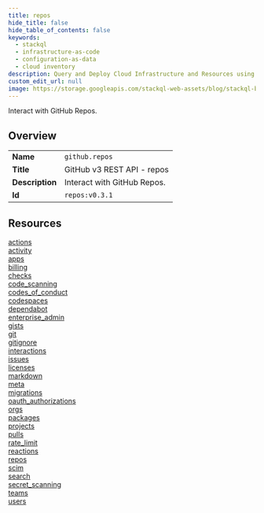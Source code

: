 ```yaml
---
title: repos
hide_title: false
hide_table_of_contents: false
keywords:
  - stackql
  - infrastructure-as-code
  - configuration-as-data
  - cloud inventory
description: Query and Deploy Cloud Infrastructure and Resources using SQL
custom_edit_url: null
image: https://storage.googleapis.com/stackql-web-assets/blog/stackql-blog-post-featured-image.png
---
```

Interact with GitHub Repos.  
    

## Overview
<table><tbody>
<tr><td><b>Name</b></td><td><code>github.repos</code></td></tr>
<tr><td><b>Title</b></td><td>GitHub v3 REST API - repos</td></tr>
<tr><td><b>Description</b></td><td>Interact with GitHub Repos.</td></tr>
<tr><td><b>Id</b></td><td><code>repos:v0.3.1</code></td></tr>
</tbody></table>

## Resources
<div class="row">
<div class="providerDocColumn">
<a href="/docs/providers/github/repos/actions/index.md">actions</a><br />
<a href="/docs/providers/github/repos/activity/index.md">activity</a><br />
<a href="/docs/providers/github/repos/apps/index.md">apps</a><br />
<a href="/docs/providers/github/repos/billing/index.md">billing</a><br />
<a href="/docs/providers/github/repos/checks/index.md">checks</a><br />
<a href="/docs/providers/github/repos/code_scanning/index.md">code_scanning</a><br />
<a href="/docs/providers/github/repos/codes_of_conduct/index.md">codes_of_conduct</a><br />
<a href="/docs/providers/github/repos/codespaces/index.md">codespaces</a><br />
<a href="/docs/providers/github/repos/dependabot/index.md">dependabot</a><br />
<a href="/docs/providers/github/repos/enterprise_admin/index.md">enterprise_admin</a><br />
<a href="/docs/providers/github/repos/gists/index.md">gists</a><br />
<a href="/docs/providers/github/repos/git/index.md">git</a><br />
<a href="/docs/providers/github/repos/gitignore/index.md">gitignore</a><br />
<a href="/docs/providers/github/repos/interactions/index.md">interactions</a><br />
<a href="/docs/providers/github/repos/issues/index.md">issues</a><br />
<a href="/docs/providers/github/repos/licenses/index.md">licenses</a><br />
</div>
<div class="providerDocColumn">
<a href="/docs/providers/github/repos/markdown/index.md">markdown</a><br />
<a href="/docs/providers/github/repos/meta/index.md">meta</a><br />
<a href="/docs/providers/github/repos/migrations/index.md">migrations</a><br />
<a href="/docs/providers/github/repos/oauth_authorizations/index.md">oauth_authorizations</a><br />
<a href="/docs/providers/github/repos/orgs/index.md">orgs</a><br />
<a href="/docs/providers/github/repos/packages/index.md">packages</a><br />
<a href="/docs/providers/github/repos/projects/index.md">projects</a><br />
<a href="/docs/providers/github/repos/pulls/index.md">pulls</a><br />
<a href="/docs/providers/github/repos/rate_limit/index.md">rate_limit</a><br />
<a href="/docs/providers/github/repos/reactions/index.md">reactions</a><br />
<a href="/docs/providers/github/repos/repos/index.md">repos</a><br />
<a href="/docs/providers/github/repos/scim/index.md">scim</a><br />
<a href="/docs/providers/github/repos/search/index.md">search</a><br />
<a href="/docs/providers/github/repos/secret_scanning/index.md">secret_scanning</a><br />
<a href="/docs/providers/github/repos/teams/index.md">teams</a><br />
<a href="/docs/providers/github/repos/users/index.md">users</a><br />
</div>
</div>
